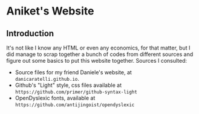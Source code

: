 # Aniket's Website

## Introduction
It's not like I know any HTML or even any economics, for that matter, but I did manage to scrap together a bunch of codes from different sources and figure out some basics to put this website together. Sources I consulted: 

* Source files for my friend Daniele's website, at ``danicaratelli.github.io``. 
* Github's "Light" style, css files available at ``https://github.com/primer/github-syntax-light``
* OpenDyslexic fonts, available at ``https://github.com/antijingoist/opendyslexic``
